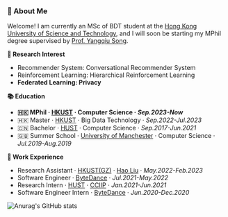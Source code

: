 ### 🥤 About Me
Welcome! I am currently an MSc of BDT student at the [Hong Kong University of Science and Technology](https://hkust.edu.hk/), and I will soon be starting my MPhil degree supervised by [Prof. Yangqiu Song](https://hkust.edu.hk/).

**🔬 Research Interest**
- Recommender System: Conversational Recommender System
- Reinforcement Learning: Hierarchical Reinforcement Learning
- **Federated Learning: Privacy**


**📚 Education**
- **🇭🇰 MPhil · [HKUST](https://hkust.edu.hk/) · Computer Science · *Sep.2023-Now***
- 🇭🇰 Master · [HKUST](https://hkust.edu.hk/) · Big Data Technology · *Sep.2022-Jul.2023*
- 🇨🇳 Bachelor · [HUST](https://hust.edu.cn/) · Computer Science · *Sep.2017-Jun.2021*
- 🇬🇧 Summer School · [University of Manchester](https://www.manchester.ac.uk/) · Computer Science · *Jul.2019-Aug.2019*

**💼 Work Experience**
- Research Assistant · [HKUST(GZ)](https://hkust-gz.edu.cn/) · [Hao Liu](https://raymondhliu.github.io/) · *May.2022-Feb.2023*
- Software Engineer · [ByteDance](https://www.bytedance.com) · *Jul.2021-May.2022*
- Research Intern · [HUST](https://hust.edu.cn/) · [CCIIP](http://cciip.cs.hust.edu.cn/) · *Jan.2021-Jun.2021*
- Software Engineer Intern · [ByteDance](https://www.bytedance.com) · *Jun.2020-Dec.2020*

![Anurag's GitHub stats](https://github-readme-stats.vercel.app/api?username=AlexFanw&show_icons=true)

